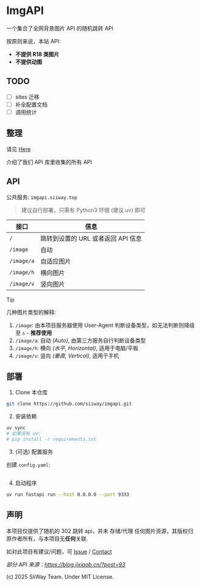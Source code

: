 # ImgAPI

一个集合了全网背景图片 API 的随机跳转 API

按原则来说，本站 API:
- **不提供 R18 类图片**
- **不提供动图**

## TODO

- [ ] sites 迁移
- [ ] 补全配置文档
- [ ] 调用统计

## 整理

请见 [Here](./sites.md)

介绍了我们 API 库里收集的所有 API

## API

公共服务: `imgapi.siiway.top`

> 建议自行部署，只需有 Python3 环境 (建议 uv) 即可

| 接口       | 信息                               |
| ---------- | ---------------------------------- |
| `/`        | 跳转到设置的 URL 或者返回 API 信息 |
| `/image`   | 自动                               |
| `/image/a` | 自适应图片                         |
| `/image/h` | 横向图片                           |
| `/image/v` | 竖向图片                           |

> [!TIP]
> 几种图片类型的解释: <br/>
> 1. `/image`: 由本项目服务器使用 User-Agent 判断设备类型，如无法判断则降级至 `s` - **推荐使用** <br/>
> 2. `/image/a`: 自动 *(Auto)*, 由第三方服务自行判断设备类型 <br/>
> 3. `/image/h`: 横向 *(水平, Horizontal)*, 适用于电脑/平板 <br/>
> 4. `/image/v`: 竖向 *(垂直, Vertical)*, 适用于手机

## 部署

1. Clone 本仓库

```bash
git clone https://github.com/siiway/imgapi.git
```

2. 安装依赖

```bash
uv sync
# 如果没有 uv:
# pip install -r requirements.txt
```

<!-- uv export > requirements.txt -->

3. (可选) 配置服务

创建 `config.yaml`:

```yaml

```

4. 启动程序

```bash
uv run fastapi run --host 0.0.0.0 --port 9333
```

## 声明

本项目仅提供了随机的 302 跳转 api，并未 存储/代理 任何图片资源，其版权归原作者所有，与本项目无**任何**关联.

如对此项目有建议/问题，可 [Issue](https://github.com/siiway/imgapi/issue/new) / [Contact](https://wyf9.top/t/c)

*部分 API 来源：https://blog.jixiaob.cn/?post=93*

(c) 2025 SiiWay Team. Under MIT License.
